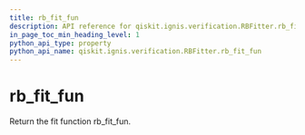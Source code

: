 ```yaml
---
title: rb_fit_fun
description: API reference for qiskit.ignis.verification.RBFitter.rb_fit_fun
in_page_toc_min_heading_level: 1
python_api_type: property
python_api_name: qiskit.ignis.verification.RBFitter.rb_fit_fun
---
```


# rb\_fit\_fun

Return the fit function rb\_fit\_fun.

